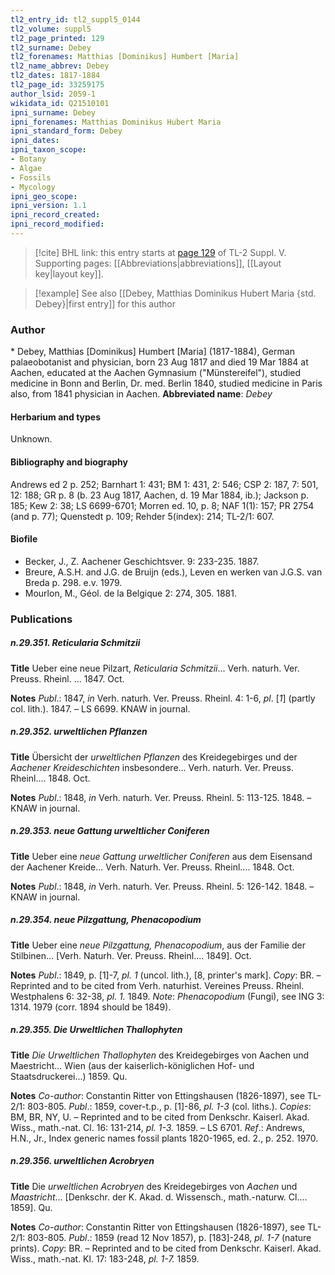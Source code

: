 ```yaml
---
tl2_entry_id: tl2_suppl5_0144
tl2_volume: suppl5
tl2_page_printed: 129
tl2_surname: Debey
tl2_forenames: Matthias [Dominikus] Humbert [Maria]
tl2_name_abbrev: Debey
tl2_dates: 1817-1884
tl2_page_id: 33259175
author_lsid: 2059-1
wikidata_id: Q21510101
ipni_surname: Debey
ipni_forenames: Matthias Dominikus Hubert Maria
ipni_standard_form: Debey
ipni_dates: 
ipni_taxon_scope: 
- Botany
- Algae
- Fossils
- Mycology
ipni_geo_scope: 
ipni_version: 1.1
ipni_record_created: 
ipni_record_modified:
---
```



> [!cite] BHL link: this entry starts at [page 129](https://www.biodiversitylibrary.org/page/33259175) of TL-2 Suppl. V.
> Supporting pages: [[Abbreviations|abbreviations]], [[Layout key|layout key]].

> [!example] See also [[Debey, Matthias Dominikus Hubert Maria {std. Debey}|first entry]] for this author

### Author

\* Debey, Matthias \[Dominikus\] Humbert \[Maria\] (1817-1884), German palaeobotanist and physician, born 23 Aug 1817 and died 19 Mar 1884 at Aachen, educated at the Aachen Gymnasium ("Münstereifel"), studied medicine in Bonn and Berlin, Dr. med. Berlin 1840, studied medicine in Paris also, from 1841 physician in Aachen. 
**Abbreviated name**: *Debey*

#### Herbarium and types

Unknown.

#### Bibliography and biography

Andrews ed 2 p. 252; Barnhart 1: 431; BM 1: 431, 2: 546; CSP 2: 187, 7: 501, 12: 188; GR p. 8 (b. 23 Aug 1817, Aachen, d. 19 Mar 1884, ib.); Jackson p. 185; Kew 2: 38; LS 6699-6701; Morren ed. 10, p. 8; NAF 1(1): 157; PR 2754 (and p. 77); Quenstedt p. 109; Rehder 5(index): 214; TL-2/1: 607.

#### Biofile

- Becker, J., Z. Aachener Geschichtsver. 9: 233-235. 1887.
- Breure, A.S.H. and J.G. de Bruijn (eds.), Leven en werken van J.G.S. van Breda p. 298. e.v. 1979.
- Mourlon, M., Géol. de la Belgique 2: 274, 305. 1881.

### Publications

##### n.29.351. Reticularia Schmitzii

**Title**
Ueber eine neue Pilzart, *Reticularia Schmitzii*... Verh. naturh. Ver. Preuss. Rheinl. ... 1847. Oct.

**Notes**
*Publ*.: 1847, *in* Verh. naturh. Ver. Preuss. Rheinl. 4: 1-6, *pl*. \[*1*\] (partly col. lith.). 1847. – LS 6699. KNAW in journal.

##### n.29.352. urweltlichen Pflanzen

**Title**
Übersicht der *urweltlichen Pflanzen* des Kreidegebirges und der *Aachener Kreideschichten* insbesondere... Verh. naturh. Ver. Preuss. Rheinl.... 1848. Oct.

**Notes**
*Publ*.: 1848, *in* Verh. naturh. Ver. Preuss. Rheinl. 5: 113-125. 1848. – KNAW in journal.

##### n.29.353. neue Gattung urweltlicher Coniferen

**Title**
Ueber eine *neue Gattung urweltlicher Coniferen* aus dem Eisensand der Aachener Kreide... Verh. Naturh. Ver. Preuss. Rheinl.... 1848. Oct.

**Notes**
*Publ*.: 1848, *in* Verh. naturh. Ver. Preuss. Rheinl. 5: 126-142. 1848. – KNAW in journal.

##### n.29.354. neue Pilzgattung, Phenacopodium

**Title**
Ueber eine *neue Pilzgattung, Phenacopodium*, aus der Familie der Stilbinen... \[Verh. Naturh. Ver. Preuss. Rheinl.... 1849\]. Oct.

**Notes**
*Publ*.: 1849, p. \[1\]-7, *pl. 1* (uncol. lith.), \[8, printer's mark\]. *Copy*: BR. – Reprinted and to be cited from Verh. naturhist. Vereines Preuss. Rheinl. Westphalens 6: 32-38, *pl. 1.* 1849.
*Note*: *Phenacopodium* (Fungi), see ING 3: 1314. 1979 (corr. 1894 should be 1849).

##### n.29.355. Die Urweltlichen Thallophyten

**Title**
*Die Urweltlichen Thallophyten* des Kreidegebirges von Aachen und Maestricht... Wien (aus der kaiserlich-königlichen Hof- und Staatsdruckerei...) 1859. Qu.

**Notes**
*Co-author*: Constantin Ritter von Ettingshausen (1826-1897), see TL-2/1: 803-805.
*Publ*.: 1859, cover-t.p., p. \[1\]-86, *pl. 1-3* (col. liths.). *Copies*: BM, BR, NY, U. – Reprinted and to be cited from Denkschr. Kaiserl. Akad. Wiss., math.-nat. Cl. 16: 131-214, *pl. 1-3.* 1859. – LS 6701.
*Ref*.: Andrews, H.N., Jr., Index generic names fossil plants 1820-1965, ed. 2., p. 252. 1970.

##### n.29.356. urweltlichen Acrobryen

**Title**
Die *urweltlichen Acrobryen* des Kreidegebirges von *Aachen* und *Maastricht*... \[Denkschr. der K. Akad. d. Wissensch., math.-naturw. Cl.... 1859\]. Qu.

**Notes**
*Co-author*: Constantin Ritter von Ettingshausen (1826-1897), see TL-2/1: 803-805.
*Publ*.: 1859 (read 12 Nov 1857), p. \[183\]-248, *pl. 1-7* (nature prints). *Copy*: BR. – Reprinted and to be cited from Denkschr. Kaiserl. Akad. Wiss., math.-nat. Kl. 17: 183-248, *pl. 1-7.* 1859.

